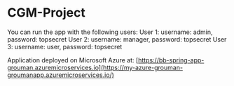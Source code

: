# CGM-Project
You can run the app with the following users:
User 1: username: admin, password: topsecret
User 2: username: manager, password: topsecret
User 3: username: user, password: topsecret

Application deployed on Microsoft Azure at:
[https://bb-spring-app-grouman.azuremicroservices.io](https://my-azure-grouman-groumanapp.azuremicroservices.io/)
